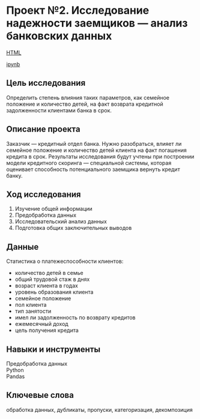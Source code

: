 # Проект №2. Исследование надежности заемщиков — анализ банковских данных

[HTML](https://github.com/fil0kate/YandexPracticum_DataAnalyst/blob/main/Проект%20№2.%20Исследование%20надежности%20заемщиков%20банка/Проект%20№2.%20Исследование%20надежности%20заемщиков%20банка.html)

[ipynb](https://github.com/fil0kate/YandexPracticum_DataAnalyst/blob/main/Проект%20№2.%20Исследование%20надежности%20заемщиков%20банка/Проект%20№2.%20Исследование%20надежности%20заемщиков%20банка.ipynb)

## Цель исследования

Определить степень влияния таких параметров, как семейное положение и количество детей, на факт возврата кредитной задолженности клиентами банка в срок.

## Описание проекта

Заказчик — кредитный отдел банка. Нужно разобраться, влияет ли семейное положение и количество детей клиента на факт погашения кредита в срок.
Результаты исследования будут учтены при построении модели кредитного скоринга — специальной системы, которая оценивает способность потенциального заемщика вернуть кредит банку.

## Ход исследования

1. Изучение общей информации
2. Предобработка данных
3. Исследовательский анализ данных
4. Подготовка общих заключительных выводов

## Данные

Статистика о платежеспособности клиентов:

- количество детей в семье
- общий трудовой стаж в днях
- возраст клиента в годах
- уровень образования клиента
- семейное положение
- пол клиента
- тип занятости
- имел ли задолженность по возврату кредитов
- ежемесячный доход
- цель получения кредита

## Навыки и инструменты

Предобработка данных\
Python\
Pandas

## Ключевые слова

обработка данных, дубликаты, пропуски, категоризация, декомпозиция
